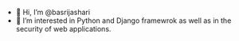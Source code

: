 - 👋 Hi, I’m @basrijashari
- 👀 I’m interested in Python and Django framewrok as well as in the security of web applications.
